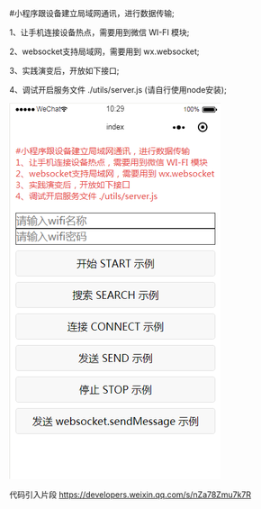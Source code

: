 #小程序跟设备建立局域网通讯，进行数据传输;

1、让手机连接设备热点，需要用到微信 WI-FI 模块;

2、websocket支持局域网，需要用到 wx.websocket;

3、实践演变后，开放如下接口;

4、调试开启服务文件 ./utils/server.js (请自行使用node安装);


![image](https://github.com/weizuichunsun/wxapp-wifi-websocket/blob/master/images/%E6%95%88%E6%9E%9C%E5%9B%BE.png?raw=true)

代码引入片段
https://developers.weixin.qq.com/s/nZa78Zmu7k7R

